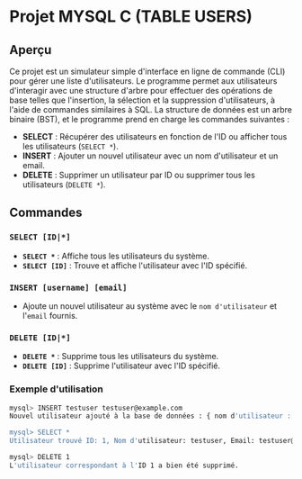 # Projet MYSQL C (TABLE USERS)

## Aperçu

Ce projet est un simulateur simple d'interface en ligne de commande (CLI) pour gérer une liste d'utilisateurs. Le programme permet aux utilisateurs d'interagir avec une structure d'arbre pour effectuer des opérations de base telles que l'insertion, la sélection et la suppression d'utilisateurs, à l'aide de commandes similaires à SQL. La structure de données est un arbre binaire (BST), et le programme prend en charge les commandes suivantes :

- **SELECT** : Récupérer des utilisateurs en fonction de l'ID ou afficher tous les utilisateurs (`SELECT *`).
- **INSERT** : Ajouter un nouvel utilisateur avec un nom d'utilisateur et un email.
- **DELETE** : Supprimer un utilisateur par ID ou supprimer tous les utilisateurs (`DELETE *`).

## Commandes

### `SELECT [ID|*]`
- **`SELECT *`** : Affiche tous les utilisateurs du système.
- **`SELECT [ID]`** : Trouve et affiche l'utilisateur avec l'ID spécifié.

### `INSERT [username] [email]`
- Ajoute un nouvel utilisateur au système avec le `nom d'utilisateur` et l'`email` fournis.

### `DELETE [ID|*]`
- **`DELETE *`** : Supprime tous les utilisateurs du système.
- **`DELETE [ID]`** : Supprime l'utilisateur avec l'ID spécifié.

### Exemple d'utilisation

```bash
mysql> INSERT testuser testuser@example.com
Nouvel utilisateur ajouté à la base de données : { nom d'utilisateur : "testuser", e-mail: "testuser@example.com" }

mysql> SELECT *
Utilisateur trouvé ID: 1, Nom d'utilisateur: testuser, Email: testuser@example.com

mysql> DELETE 1
L'utilisateur correspondant à l'ID 1 a bien été supprimé.
